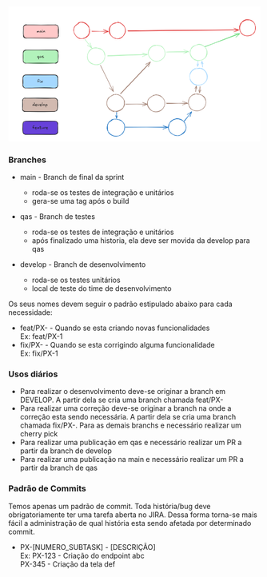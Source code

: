 ![](https://github.com/api-5-sem/api-documentation/blob/main/assets/DEVOPS/DEVOPS_GITFLOW.png)

### Branches
<ul>
  <li>main - Branch de final da sprint</li>
  <ul>
    <li>roda-se os testes de integração e unitários </li>
    <li>gera-se uma tag após o build</li>
  </ul> 
</ul>

<ul>
  <li>qas - Branch de testes</li>
  <ul>
    <li>roda-se os testes de integração e unitários </li>
    <li>após finalizado uma historia, ela deve ser movida da develop para qas</li>
  </ul> 
</ul>

<ul>
  <li>develop - Branch de desenvolvimento</li>
  <ul>
    <li>roda-se os testes unitários </li>
    <li>local de teste do time de desenvolvimento</li>
  </ul> 
</ul>

Os seus nomes devem seguir o padrão estipulado abaixo para cada necessidade:

<ul>
  <li>feat/PX-<NUMERO_HISTORIA> - Quando se esta criando novas funcionalidades <br> Ex: feat/PX-1 </li>
  <li>fix/PX-<NUMERO_HISTORIA> - Quando se esta corrigindo alguma funcionalidade  <br> Ex: fix/PX-1 </li>
</ul>

### Usos diários
<ul>
  <li>Para realizar o desenvolvimento deve-se originar a branch em DEVELOP. A partir dela se cria uma branch chamada feat/PX-<NUMERO_HISTORIA></li>
  <li>Para realizar uma correção deve-se originar a branch na onde a correção esta sendo necessária. A partir dela se cria uma branch chamada fix/PX-<NUMERO_HISTORIA>. Para as demais branchs e necessário realizar um cherry pick</li>
  <li>Para realizar uma publicação em qas e necessário realizar um PR a partir da branch de develop</li>
  <li>Para realizar uma publicação na main  e necessário realizar um PR a partir da branch de qas</li>
</ul>
    
### Padrão de Commits
Temos apenas um padrão de commit. 
Toda história/bug deve obrigatoriamente ter uma tarefa aberta no JIRA. Dessa forma torna-se mais fácil a administração de qual história esta sendo afetada por determinado commit.

<ul>
  <li>PX-[NUMERO_SUBTASK] - [DESCRIÇÃO] <br>
  Ex: PX-123 - Criação do endpoint abc <br>
     PX-345 - Criação da tela def</li>
</ul>










